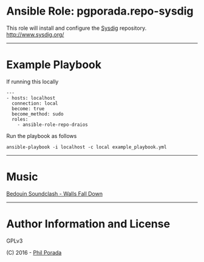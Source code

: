 # Ansible Role: pgporada.repo-sysdig
This role will install and configure the [Sysdig](https://github.com/draios) repository. http://www.sysdig.org/

- - - -
# Example Playbook

If running this locally

    ---
    - hosts: localhost
      connection: local
      become: true
      become_method: sudo
      roles:
        - ansible-role-repo-draios

Run the playbook as follows

    ansible-playbook -i localhost -c local example_playbook.yml

- - - -
# Music

[Bedouin Soundclash - Walls Fall Down](https://www.youtube.com/watch?v=E0M0L6oueUY)

- - - -
# Author Information and License
GPLv3

(C) 2016 - [Phil Porada](https://philporada.com)

